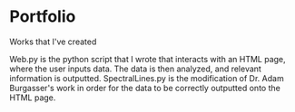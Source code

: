 # Portfolio
Works that I've created

Web.py is the python script that I wrote that interacts with an HTML page, where the user inputs data.
The data is then analyzed, and relevant information is outputted.
SpectralLines.py is the modification of Dr. Adam Burgasser's work in order for the data to be correctly outputted onto the HTML page.
